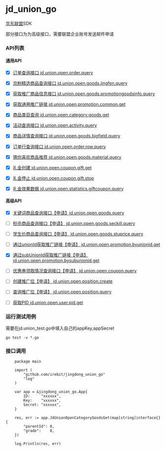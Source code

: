 # jd_union_go

[京东联盟](https://union.jd.com/helpcenter/12188-12384-46301)SDK

部分接口为为高级接口，需要联盟企业账号发送邮件申请

### API列表

#### 通用API
- [x] [订单查询接口 jd.union.open.order.query](https://union.jd.com/openplatform/api/650)

- [x] [京粉精选商品查询接口 jd.union.open.goods.jingfen.query](https://union.jd.com/openplatform/api/739)

- [x] [获取推广商品信息接口 jd.union.open.goods.promotiongoodsinfo.query](https://union.jd.com/openplatform/api/563)

- [x] [获取通用推广链接 jd.union.open.promotion.common.get](https://union.jd.com/openplatform/debug/691)

- [x] [商品类目查询 jd.union.open.category.goods.get](https://union.jd.com/openplatform/api/693)

- [x] [活动查询接口 jd.union.open.activity.query](https://union.jd.com/openplatform/api/12667)

- [x] [商品详情查询接口 jd.union.open.goods.bigfield.query](https://union.jd.com/openplatform/api/11248)

- [x] [订单行查询接口 jd.union.open.order.row.query](https://union.jd.com/openplatform/api/12707)

- [x] [猜你喜欢商品推荐 jd.union.open.goods.material.query](https://union.jd.com/openplatform/api/13625)

- [x] [礼金创建 jd.union.open.coupon.gift.get](https://union.jd.com/openplatform/api/12246)

- [x] [礼金停止 jd.union.open.coupon.gift.stop](https://union.jd.com/openplatform/api/12240)

- [x] [礼金效果数据 jd.union.open.statistics.giftcoupon.query](https://union.jd.com/openplatform/api/12248)

#### 高级API
- [x] [关键词商品查询接口【申请】jd.union.open.goods.query](https://union.jd.com/openplatform/api/628)
- [ ] [秒杀商品查询接口【申请】 jd.union.open.goods.seckill.query]()

- [ ] [学生价商品查询接口【申请】 jd.union.open.goods.stuprice.query]()

- [ ] [通过unionId获取推广链接【申请】 jd.union.open.promotion.byunionid.get]()

- [x] [通过subUnionId获取推广链接【申请】 jd.union.open.promotion.bysubunionid.get](https://union.jd.com/openplatform/api/634)

- [ ] [优惠券领取情况查询接口【申请】 jd.union.open.coupon.query]()

- [ ] [创建推广位【申请】 jd.union.open.position.create]()

- [ ] [查询推广位【申请】 jd.union.open.position.query]()

- [ ] [获取PID jd.union.open.user.pid.get]()

###  运行测试用例

需要在jd.union_test.go中填入自己的appKey,appSecret

``` golang
go test -v *.go
```

### 接口调用

``` golang
    package main 

    import (
        "github.com/irebit/jingdong_union_go"
        "log"
    )

    var app = &jingdong_union_go.App{
        ID:     "xxxxxx",
        Key:    "xxxxxx",
        Secret: "xxxxxx",
    }

    res, err := app.JdUnionOpenCategoryGoodsGet(map[string]interface{}{
        "parentId": 0,
        "grade":    0,
    })

    log.Println(res, err)
```